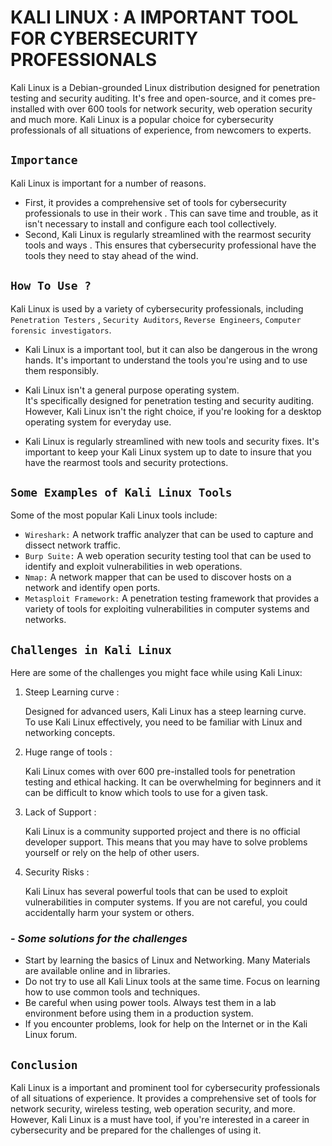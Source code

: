 # KALI LINUX : A IMPORTANT TOOL FOR CYBERSECURITY PROFESSIONALS

Kali Linux is a Debian-grounded Linux distribution designed for penetration testing and security auditing.
It's free and open-source, and it comes pre-installed with over 600 tools
for network security, web operation security and much more. 
Kali Linux is a popular choice for cybersecurity professionals of all situations of experience,
from newcomers to experts.
</p>

## `Importance`

Kali Linux is important for a number of reasons.
- First, it provides a comprehensive set of tools for cybersecurity professionals to use in their work	.
  This can save time and trouble, as it isn't necessary to install and configure each tool collectively.
- Second, Kali Linux is regularly streamlined with the rearmost security tools and ways				.
  This ensures that cybersecurity professional have the tools they need to stay ahead of the wind.
						
## `How To Use ?`

 Kali Linux is used by a variety of cybersecurity professionals, including
`Penetration Testers`  , `Security Auditors`, `Reverse Engineers`, `Computer forensic investigators`.

- Kali Linux is a important tool, but it can also be dangerous in the wrong hands.
	It's important to understand the tools you're using and to use them responsibly.

- Kali Linux isn't a general purpose operating system.	 
  It's specifically designed for penetration testing and security auditing.
  However, Kali Linux isn't the right choice, if you're looking for a desktop operating system for everyday use.

- Kali Linux is regularly streamlined with new tools and security fixes. 
  It's important to keep your Kali Linux system up to date to insure that you have the rearmost tools and security protections.


## `Some Examples of Kali Linux Tools`

Some of the most popular Kali Linux tools include: 

- `Wireshark:`  A network traffic analyzer that can be used to capture and dissect network traffic.
- `Burp Suite:`	A web operation security testing tool that can be used to identify and exploit vulnerabilities in web operations.
- `Nmap:`	A network mapper that can be used to discover hosts on a network and identify open ports.
- `Metasploit Framework:`	A penetration testing framework that provides a variety of tools for exploiting vulnerabilities in computer systems and networks.

## `Challenges in Kali Linux`

Here are some of the challenges you might face while using Kali Linux: </br>

1. Steep Learning curve : 	
	 Designed for advanced users, Kali Linux has a steep learning curve. 		 To use Kali Linux effectively, you need to be familiar with Linux and networking concepts.

2. Huge range of tools :

	 Kali Linux comes with over 600 pre-installed tools for penetration testing and ethical hacking.
	 It can be overwhelming for beginners and it can be difficult to know which tools to use for a given task.
	
3. Lack of Support : 

	 Kali Linux is a community supported project and there is no official developer support.
	 This means that you may have to solve problems yourself or rely on the help of other users.
	
4. Security Risks :
	
	Kali Linux has several powerful tools that can be used to exploit vulnerabilities in computer systems.
	If you are not careful, you could accidentally harm your system or others.
	
### - *_Some solutions for the challenges_*

- Start by learning the basics of Linux and Networking. Many Materials are available online and in libraries.
- Do not try to use all Kali Linux tools at the same time. Focus on learning how to use common tools and techniques.
- Be careful when using power tools. Always test them in a lab environment before using them in a production system.
- If you encounter problems, look for help on the Internet or in the Kali Linux forum.


## `Conclusion`

Kali Linux is a important and prominent tool for cybersecurity professionals of all situations of experience. 
It provides a comprehensive set of tools for network security, wireless testing, web operation security, and more.
However, Kali Linux is a must have tool, if you're interested in a career in cybersecurity and be prepared for the challenges of using it.